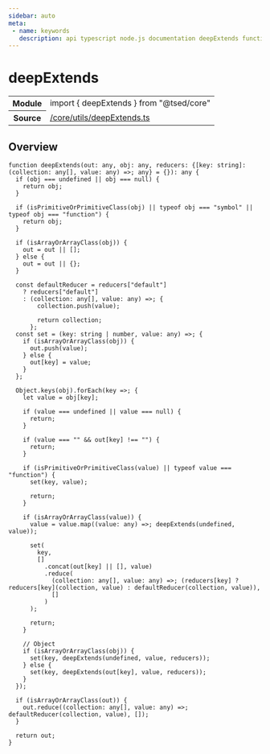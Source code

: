 ```yaml
---
sidebar: auto
meta:
 - name: keywords
   description: api typescript node.js documentation deepExtends function
---
```

# deepExtends <Badge text="Function" type="function"/>
<!-- Summary -->
<section class="symbol-info"><table class="is-full-width"><tbody><tr><th>Module</th><td><div class="lang-typescript"><span class="token keyword">import</span> { deepExtends }&nbsp;<span class="token keyword">from</span>&nbsp;<span class="token string">"@tsed/core"</span></div></td></tr><tr><th>Source</th><td><a href="https://github.com/Romakita/ts-express-decorators/blob/v4.30.1/src//core/utils/deepExtends.ts#L0-L0">/core/utils/deepExtends.ts</a></td></tr></tbody></table></section>

<!-- Overview -->
## Overview


<pre><code class="typescript-lang ">function <span class="token function">deepExtends</span><span class="token punctuation">(</span>out<span class="token punctuation">:</span> <span class="token keyword">any</span><span class="token punctuation">,</span> obj<span class="token punctuation">:</span> <span class="token keyword">any</span><span class="token punctuation">,</span> reducers<span class="token punctuation">:</span> <span class="token punctuation">{</span><span class="token punctuation">[</span>key<span class="token punctuation">:</span> <span class="token keyword">string</span><span class="token punctuation">]</span><span class="token punctuation">:</span> <span class="token punctuation">(</span>collection<span class="token punctuation">:</span> <span class="token keyword">any</span><span class="token punctuation">[</span><span class="token punctuation">]</span><span class="token punctuation">,</span> value<span class="token punctuation">:</span> <span class="token keyword">any</span><span class="token punctuation">)</span> =&gt<span class="token punctuation">;</span> <span class="token keyword">any</span><span class="token punctuation">}</span><span class="token punctuation"> = </span><span class="token punctuation">{</span><span class="token punctuation">}</span><span class="token punctuation">)</span><span class="token punctuation">:</span> <span class="token keyword">any</span> <span class="token punctuation">{</span>
  if <span class="token punctuation">(</span>obj === undefined || obj === null<span class="token punctuation">)</span> <span class="token punctuation">{</span>
    return obj<span class="token punctuation">;</span>
  <span class="token punctuation">}</span>

  if <span class="token punctuation">(</span><span class="token function">isPrimitiveOrPrimitiveClass</span><span class="token punctuation">(</span>obj<span class="token punctuation">)</span> || typeof obj === <span class="token string">"symbol"</span> || typeof obj === <span class="token string">"function"</span><span class="token punctuation">)</span> <span class="token punctuation">{</span>
    return obj<span class="token punctuation">;</span>
  <span class="token punctuation">}</span>

  if <span class="token punctuation">(</span><span class="token function">isArrayOrArrayClass</span><span class="token punctuation">(</span>obj<span class="token punctuation">)</span><span class="token punctuation">)</span> <span class="token punctuation">{</span>
    out<span class="token punctuation"> = </span>out || <span class="token punctuation">[</span><span class="token punctuation">]</span><span class="token punctuation">;</span>
  <span class="token punctuation">}</span> else <span class="token punctuation">{</span>
    out<span class="token punctuation"> = </span>out || <span class="token punctuation">{</span><span class="token punctuation">}</span><span class="token punctuation">;</span>
  <span class="token punctuation">}</span>

  <span class="token keyword">const</span> defaultReducer<span class="token punctuation"> = </span>reducers<span class="token punctuation">[</span>"default"<span class="token punctuation">]</span>
    ? reducers<span class="token punctuation">[</span>"default"<span class="token punctuation">]</span>
    <span class="token punctuation">:</span> <span class="token punctuation">(</span>collection<span class="token punctuation">:</span> <span class="token keyword">any</span><span class="token punctuation">[</span><span class="token punctuation">]</span><span class="token punctuation">,</span> value<span class="token punctuation">:</span> <span class="token keyword">any</span><span class="token punctuation">)</span> =&gt<span class="token punctuation">;</span> <span class="token punctuation">{</span>
        collection.<span class="token function">push</span><span class="token punctuation">(</span>value<span class="token punctuation">)</span><span class="token punctuation">;</span>

        return collection<span class="token punctuation">;</span>
      <span class="token punctuation">}</span><span class="token punctuation">;</span>
  <span class="token keyword">const</span> set<span class="token punctuation"> = </span><span class="token punctuation">(</span>key<span class="token punctuation">:</span> <span class="token keyword">string</span> | <span class="token keyword">number</span><span class="token punctuation">,</span> value<span class="token punctuation">:</span> <span class="token keyword">any</span><span class="token punctuation">)</span> =&gt<span class="token punctuation">;</span> <span class="token punctuation">{</span>
    if <span class="token punctuation">(</span><span class="token function">isArrayOrArrayClass</span><span class="token punctuation">(</span>obj<span class="token punctuation">)</span><span class="token punctuation">)</span> <span class="token punctuation">{</span>
      out.<span class="token function">push</span><span class="token punctuation">(</span>value<span class="token punctuation">)</span><span class="token punctuation">;</span>
    <span class="token punctuation">}</span> else <span class="token punctuation">{</span>
      out<span class="token punctuation">[</span>key<span class="token punctuation">]</span><span class="token punctuation"> = </span>value<span class="token punctuation">;</span>
    <span class="token punctuation">}</span>
  <span class="token punctuation">}</span><span class="token punctuation">;</span>

  Object.<span class="token function">keys</span><span class="token punctuation">(</span>obj<span class="token punctuation">)</span>.<span class="token function">forEach</span><span class="token punctuation">(</span>key =&gt<span class="token punctuation">;</span> <span class="token punctuation">{</span>
    <span class="token keyword">let</span> value<span class="token punctuation"> = </span>obj<span class="token punctuation">[</span>key<span class="token punctuation">]</span><span class="token punctuation">;</span>

    if <span class="token punctuation">(</span>value === undefined || value === null<span class="token punctuation">)</span> <span class="token punctuation">{</span>
      return<span class="token punctuation">;</span>
    <span class="token punctuation">}</span>

    if <span class="token punctuation">(</span>value === "" && out<span class="token punctuation">[</span>key<span class="token punctuation">]</span> !== ""<span class="token punctuation">)</span> <span class="token punctuation">{</span>
      return<span class="token punctuation">;</span>
    <span class="token punctuation">}</span>

    if <span class="token punctuation">(</span><span class="token function">isPrimitiveOrPrimitiveClass</span><span class="token punctuation">(</span>value<span class="token punctuation">)</span> || typeof value === <span class="token string">"function"</span><span class="token punctuation">)</span> <span class="token punctuation">{</span>
      <span class="token function">set</span><span class="token punctuation">(</span>key<span class="token punctuation">,</span> value<span class="token punctuation">)</span><span class="token punctuation">;</span>

      return<span class="token punctuation">;</span>
    <span class="token punctuation">}</span>

    if <span class="token punctuation">(</span><span class="token function">isArrayOrArrayClass</span><span class="token punctuation">(</span>value<span class="token punctuation">)</span><span class="token punctuation">)</span> <span class="token punctuation">{</span>
      value<span class="token punctuation"> = </span>value.<span class="token function">map</span><span class="token punctuation">(</span><span class="token punctuation">(</span>value<span class="token punctuation">:</span> <span class="token keyword">any</span><span class="token punctuation">)</span> =&gt<span class="token punctuation">;</span> <span class="token function">deepExtends</span><span class="token punctuation">(</span>undefined<span class="token punctuation">,</span> value<span class="token punctuation">)</span><span class="token punctuation">)</span><span class="token punctuation">;</span>

      <span class="token function">set</span><span class="token punctuation">(</span>
        key<span class="token punctuation">,</span>
        <span class="token punctuation">[</span><span class="token punctuation">]</span>
          .<span class="token function">concat</span><span class="token punctuation">(</span>out<span class="token punctuation">[</span>key<span class="token punctuation">]</span> || <span class="token punctuation">[</span><span class="token punctuation">]</span><span class="token punctuation">,</span> value<span class="token punctuation">)</span>
          .<span class="token function">reduce</span><span class="token punctuation">(</span>
            <span class="token punctuation">(</span>collection<span class="token punctuation">:</span> <span class="token keyword">any</span><span class="token punctuation">[</span><span class="token punctuation">]</span><span class="token punctuation">,</span> value<span class="token punctuation">:</span> <span class="token keyword">any</span><span class="token punctuation">)</span> =&gt<span class="token punctuation">;</span> <span class="token punctuation">(</span>reducers<span class="token punctuation">[</span>key<span class="token punctuation">]</span> ? reducers<span class="token punctuation">[</span>key<span class="token punctuation">]</span><span class="token punctuation">(</span>collection<span class="token punctuation">,</span> value<span class="token punctuation">)</span> <span class="token punctuation">:</span> <span class="token function">defaultReducer</span><span class="token punctuation">(</span>collection<span class="token punctuation">,</span> value<span class="token punctuation">)</span><span class="token punctuation">)</span><span class="token punctuation">,</span>
            <span class="token punctuation">[</span><span class="token punctuation">]</span>
          <span class="token punctuation">)</span>
      <span class="token punctuation">)</span><span class="token punctuation">;</span>

      return<span class="token punctuation">;</span>
    <span class="token punctuation">}</span>

    // Object
    if <span class="token punctuation">(</span><span class="token function">isArrayOrArrayClass</span><span class="token punctuation">(</span>obj<span class="token punctuation">)</span><span class="token punctuation">)</span> <span class="token punctuation">{</span>
      <span class="token function">set</span><span class="token punctuation">(</span>key<span class="token punctuation">,</span> <span class="token function">deepExtends</span><span class="token punctuation">(</span>undefined<span class="token punctuation">,</span> value<span class="token punctuation">,</span> reducers<span class="token punctuation">)</span><span class="token punctuation">)</span><span class="token punctuation">;</span>
    <span class="token punctuation">}</span> else <span class="token punctuation">{</span>
      <span class="token function">set</span><span class="token punctuation">(</span>key<span class="token punctuation">,</span> <span class="token function">deepExtends</span><span class="token punctuation">(</span>out<span class="token punctuation">[</span>key<span class="token punctuation">]</span><span class="token punctuation">,</span> value<span class="token punctuation">,</span> reducers<span class="token punctuation">)</span><span class="token punctuation">)</span><span class="token punctuation">;</span>
    <span class="token punctuation">}</span>
  <span class="token punctuation">}</span><span class="token punctuation">)</span><span class="token punctuation">;</span>

  if <span class="token punctuation">(</span><span class="token function">isArrayOrArrayClass</span><span class="token punctuation">(</span>out<span class="token punctuation">)</span><span class="token punctuation">)</span> <span class="token punctuation">{</span>
    out.<span class="token function">reduce</span><span class="token punctuation">(</span><span class="token punctuation">(</span>collection<span class="token punctuation">:</span> <span class="token keyword">any</span><span class="token punctuation">[</span><span class="token punctuation">]</span><span class="token punctuation">,</span> value<span class="token punctuation">:</span> <span class="token keyword">any</span><span class="token punctuation">)</span> =&gt<span class="token punctuation">;</span> <span class="token function">defaultReducer</span><span class="token punctuation">(</span>collection<span class="token punctuation">,</span> value<span class="token punctuation">)</span><span class="token punctuation">,</span> <span class="token punctuation">[</span><span class="token punctuation">]</span><span class="token punctuation">)</span><span class="token punctuation">;</span>
  <span class="token punctuation">}</span>

  return out<span class="token punctuation">;</span>
<span class="token punctuation">}</span>
</code></pre>